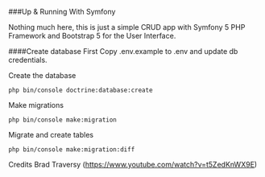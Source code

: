 ###Up & Running With Symfony

Nothing much here, 
this is just a simple CRUD app with Symfony 5 PHP Framework and 
Bootstrap 5 for the User Interface.

####Create database
First Copy .env.example to .env and update db credentials.

Create the database

``php bin/console doctrine:database:create``

Make migrations

``php bin/console make:migration``

Migrate and create tables

``php bin/console make:migration:diff``

Credits Brad Traversy (https://www.youtube.com/watch?v=t5ZedKnWX9E)